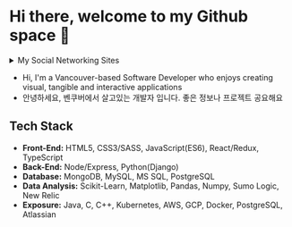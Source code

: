 # Hi there, welcome to my Github space 🚀
  <details>
    <summary>My Social Networking Sites</summary>
    <div>
      <a href="https://www.linkedin.com/in/dlee0528/" target="_blank"><img src="https://cdn2.iconfinder.com/data/icons/social-media-2285/512/1_Linkedin_unofficial_colored_svg-32.png"></a>
      <a href="https://www.instagram.com/daniellee.dev/" target="_blank"><img src="https://cdn2.iconfinder.com/data/icons/social-media-2285/512/1_Instagram_colored_svg_1-32.png"></a>
      <a href="https://www.youtube.com/channel/UCwqWNzINlWxwfNCPAU86_Fg?view_as=subscriber" target="_blank"><img src="https://cdn2.iconfinder.com/data/icons/social-media-2285/512/1_Youtube_colored_svg-32.png"></a>
      <a href="https://dev.to/danlee0528" target="_blank"><img src= "https://cdn3.iconfinder.com/data/icons/logos-and-brands-adobe/512/84_Dev-512.png" width = "32px"></a>
    </div>
  </details>
  <ul>
    <li> Hi, I'm a Vancouver-based Software Developer who enjoys creating visual, tangible and interactive applications</li>
    <li> 안녕하세요, 벤쿠버에서 살고있는 개발자 입니다. 좋은 정보나 프로젝트 공요해요</li>
  </ul>
  
## Tech Stack
  <ul>
    <li><strong>Front-End:</strong> HTML5, CSS3/SASS, JavaScript(ES6), React/Redux, TypeScript</li>
    <li><strong>Back-End:</strong> Node/Express, Python(Django)</li>
    <li><strong>Database:</strong>  MongoDB, MySQL, MS SQL, PostgreSQL </li>
    <li><strong>Data Analysis:</strong> Scikit-Learn, Matplotlib, Pandas, Numpy, Sumo Logic, New Relic</li>
    <li><strong>Exposure:</strong> Java, C, C++, Kubernetes, AWS, GCP, Docker, PostgreSQL, Atlassian</li>
  </ul>


